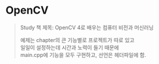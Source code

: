 # OpenCV
> Study
> 책 제목: OpenCV 4로 배우는 컴퓨터 비전과 머신러닝
>
> 예제는 chapter의 큰 기능별로 프로젝트가 따로 있고  
> 일일이 설정하는데 시간과 노력이 들기 때문에  
> main.cpp에 기능을 모두 구현하고, 선언은 헤더파일에 함.

